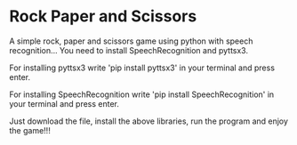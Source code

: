 # Rock Paper and Scissors
A simple rock, paper and scissors game using python with speech recognition...
You need to install SpeechRecognition and pyttsx3.

For installing pyttsx3 write 'pip install pyttsx3' in your terminal and press enter.

For installing SpeechRecognition write 'pip install SpeechRecognition' in your terminal and press enter.

Just download the file, install the above libraries, run the program and enjoy the game!!!
